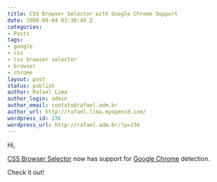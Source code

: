 ```yaml
---
title: CSS Browser Selector with Google Chrome Support
date: 2008-09-04 03:30:49 Z
categories:
- Posts
tags:
- google
- css
- css browser selector
- browser
- chrome
layout: post
status: publish
author: Rafael Lima
author_login: admin
author_email: contato@rafael.adm.br
author_url: http://rafael.lima.myopenid.com/
wordpress_id: 236
wordpress_url: http://rafael.adm.br/?p=236
---
```


Hi,

<a href="http://rafael.adm.br/css_browser_selector/">CSS Browser Selector</a> now has support for <a href="http://www.google.com/chrome">Google Chrome</a> detection.

Check it out!
